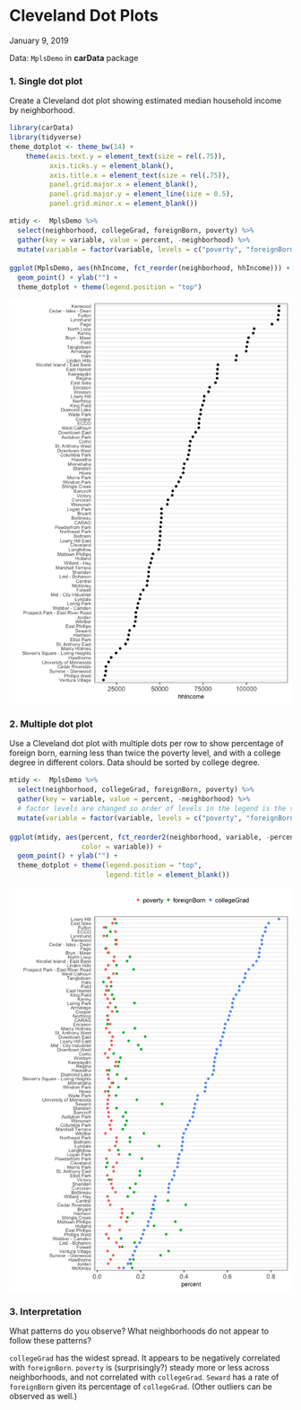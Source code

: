 Cleveland Dot Plots
================
January 9, 2019

Data: `MplsDemo` in **carData** package

### 1\. Single dot plot

Create a Cleveland dot plot showing estimated median household income by
neighborhood.

``` r
library(carData)
library(tidyverse)
theme_dotplot <- theme_bw(14) +
    theme(axis.text.y = element_text(size = rel(.75)),
          axis.ticks.y = element_blank(),
          axis.title.x = element_text(size = rel(.75)),
          panel.grid.major.x = element_blank(),
          panel.grid.major.y = element_line(size = 0.5),
          panel.grid.minor.x = element_blank())
```

``` r
mtidy <-  MplsDemo %>%
  select(neighborhood, collegeGrad, foreignBorn, poverty) %>% 
  gather(key = variable, value = percent, -neighborhood) %>% 
  mutate(variable = factor(variable, levels = c("poverty", "foreignBorn", "collegeGrad")))

ggplot(MplsDemo, aes(hhIncome, fct_reorder(neighborhood, hhIncome))) +
  geom_point() + ylab("") +
  theme_dotplot + theme(legend.position = "top")
```

![](5-ClevelandDot-Solutions_files/figure-gfm/unnamed-chunk-2-1.png)<!-- -->

### 2\. Multiple dot plot

Use a Cleveland dot plot with multiple dots per row to show percentage
of foreign born, earning less than twice the poverty level, and with a
college degree in different colors. Data should be sorted by college
degree.

``` r
mtidy <-  MplsDemo %>%
  select(neighborhood, collegeGrad, foreignBorn, poverty) %>% 
  gather(key = variable, value = percent, -neighborhood) %>% 
  # factor levels are changed so order of levels in the legend is the same as in the graph
  mutate(variable = factor(variable, levels = c("poverty", "foreignBorn", "collegeGrad")))

ggplot(mtidy, aes(percent, fct_reorder2(neighborhood, variable, -percent),
                  color = variable)) +
  geom_point() + ylab("") +
  theme_dotplot + theme(legend.position = "top",
                        legend.title = element_blank())
```

![](5-ClevelandDot-Solutions_files/figure-gfm/unnamed-chunk-3-1.png)<!-- -->

### 3\. Interpretation

What patterns do you observe? What neighborhoods do not appear to follow
these patterns?

`collegeGrad` has the widest spread. It appears to be negatively
correlated with `foreignBorn`. `poverty` is (surprisingly?) steady more
or less across neighborhoods, and not correlated with `collegeGrad`.
`Seward` has a rate of `foreignBorn` given its percentage of
`collegeGrad`. (Other outliers can be observed as well.)
